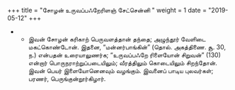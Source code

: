 ﻿+++
title = "சோழன் உருவப்பஃறேரிளஞ் சேட்சென்னி  "
weight = 1
date = "2019-05-12"
+++


- -  இவன் சோழன் கரிகாற் பெருவளத்தான் தந்தை; அழுந்தூர் வேளிடை மகட்கொண்டோன். இதனை, “மன்னர்பாங்கின்” (தொல். அகத்திணை. சூ. 30, ந.)  என்பதன் உரையாலுணர்க; “உருவப்பஃறே ரிளையோன் சிறுவன்” (130)  என்றார் பொருநராற்றுப்படையிலும்; வீரத்திலும் கொடையிலும் சிறந்தோன். இவன் பெயர் இளையோனெனவும் வழங்கும். இவனைப் பாடிய புலவர்கள்; பரணர், பெருங்குன்றூர்கிழார். 

